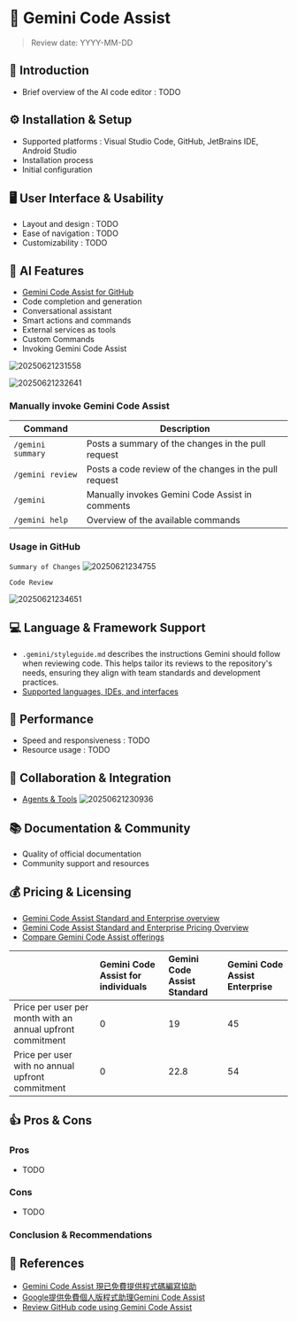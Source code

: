 # 🤖 Gemini Code Assist

> Review date: YYYY-MM-DD

## 📝 Introduction
- Brief overview of the AI code editor : TODO

## ⚙️ Installation & Setup
- Supported platforms : Visual Studio Code, GitHub, JetBrains IDE, Android Studio
- Installation process
- Initial configuration

## 🖥️ User Interface & Usability
- Layout and design : TODO
- Ease of navigation : TODO
- Customizability : TODO

## 🤔 AI Features
- [Gemini Code Assist for GitHub](https://github.com/apps/gemini-code-assist)
- Code completion and generation
- Conversational assistant
- Smart actions and commands
- External services as tools
- Custom Commands
- Invoking Gemini Code Assist

![20250621231558](https://raw.githubusercontent.com/hsiangjenli/pic-bed/main/images/20250621231558.png)

![20250621232641](https://raw.githubusercontent.com/hsiangjenli/pic-bed/main/images/20250621232641.png)

### Manually invoke Gemini Code Assist

| Command            | Description                                                    |
|--------------------|----------------------------------------------------------------|
| `/gemini summary`  | Posts a summary of the changes in the pull request             |
| `/gemini review`   | Posts a code review of the changes in the pull request         |
| `/gemini`          | Manually invokes Gemini Code Assist in comments                |
| `/gemini help`     | Overview of the available commands

### Usage in GitHub

`Summary of Changes`
![20250621234755](https://raw.githubusercontent.com/hsiangjenli/pic-bed/main/images/20250621234755.png)


`Code Review`

![20250621234651](https://raw.githubusercontent.com/hsiangjenli/pic-bed/main/images/20250621234651.png)

## 💻 Language & Framework Support
- `.gemini/styleguide.md` describes the instructions Gemini should follow when reviewing code. This helps tailor its reviews to the repository's needs, ensuring they align with team standards and development practices.
- [Supported languages, IDEs, and interfaces](https://cloud.google.com/gemini/docs/codeassist/supported-languages)

## 🚀 Performance
- Speed and responsiveness : TODO
- Resource usage : TODO

## 🤝 Collaboration & Integration
- [Agents & Tools](https://codeassist.google.com/agents-tools)
![20250621230936](https://raw.githubusercontent.com/hsiangjenli/pic-bed/main/images/20250621230936.png)

## 📚 Documentation & Community
- Quality of official documentation
- Community support and resources

## 💰 Pricing & Licensing
- [Gemini Code Assist Standard and Enterprise overview](https://cloud.google.com/gemini/docs/codeassist/overview)
- [Gemini Code Assist Standard and Enterprise Pricing Overview](https://cloud.google.com/products/gemini/pricing)
- [Compare Gemini Code Assist offerings](https://codeassist.google)

|                                                            | Gemini Code Assist for individuals | Gemini Code Assist Standard | Gemini Code Assist Enterprise |
|:-----------------------------------------------------------|:-----------------------------------|:----------------------------|:------------------------------|
| Price per user per month with an annual upfront commitment | 0                                  | 19                          | 45                            |
| Price per user with no annual upfront commitment           | 0                                  | 22.8                        | 54                            |

## 👍 Pros & Cons

### Pros

- TODO

### Cons
- TODO

### Conclusion & Recommendations

## 🔗 References

- [Gemini Code Assist 現已免費提供程式碼編寫協助](https://blog.google/intl/zh-tw/products/cloud/gemini-code-assist-for-individual/)
- [Google提供免費個人版程式助理Gemini Code Assist](https://www.ithome.com.tw/news/167570)
- [Review GitHub code using Gemini Code Assist](https://developers.google.com/gemini-code-assist/docs/review-github-code)
